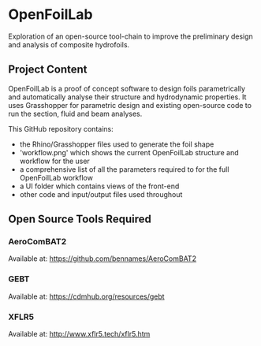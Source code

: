 # OpenFoilLab
Exploration of an open-source tool-chain to improve the preliminary design and analysis of composite hydrofoils. 

## Project Content

OpenFoilLab is a proof of concept software to design foils parametrically and automatically analyse their structure and hydrodynamic properties. 
It uses Grasshopper for parametric design and existing open-source code to run the section, fluid and beam analyses. 

This GitHub repository contains: 
- the Rhino/Grasshopper files used to generate the foil shape
- 'workflow.png' which shows the current OpenFoilLab structure and workflow for the user
- a comprehensive list of all the parameters required to for the full OpenFoilLab workflow
- a UI folder which contains views of the front-end
- other code and input/output files used throughout


## Open Source Tools Required 

### AeroComBAT2 
Available at: https://github.com/bennames/AeroComBAT2

### GEBT
Available at: https://cdmhub.org/resources/gebt

### XFLR5
Available at: http://www.xflr5.tech/xflr5.htm





